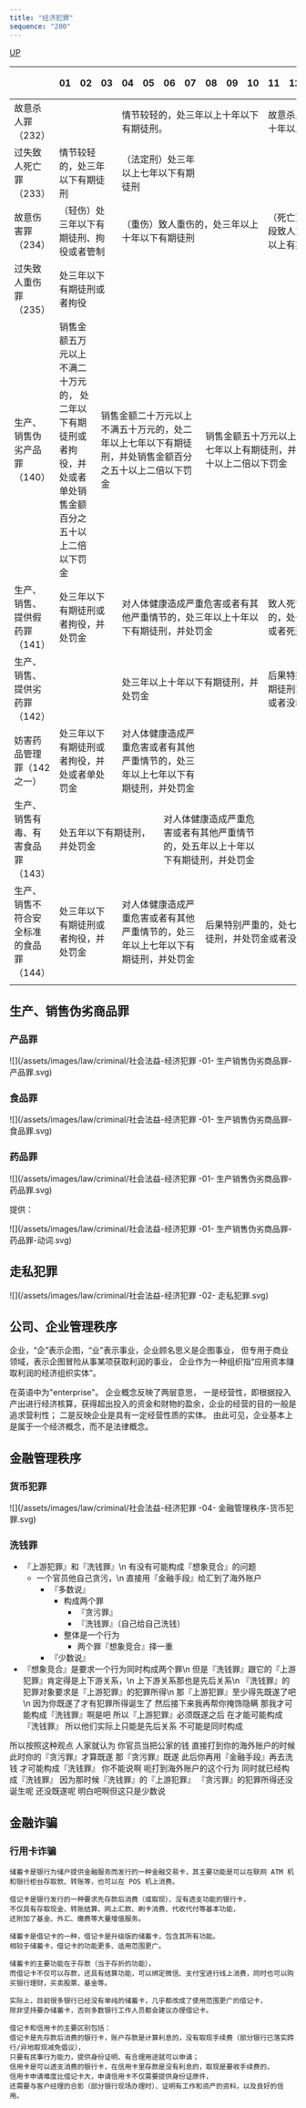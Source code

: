 ```yaml
---
title: "经济犯罪"
sequence: "200"
---
```


[UP](/law/criminal-law-index.html)


<table>
    <thead>
    <tr>
        <th style="text-align: center;"></th>
        <th style="text-align: center;">01</th>
        <th style="text-align: center;">02</th>
        <th style="text-align: center;">03</th>
        <th style="text-align: center;">04</th>
        <th style="text-align: center;">05</th>
        <th style="text-align: center;">06</th>
        <th style="text-align: center;">07</th>
        <th style="text-align: center;">08</th>
        <th style="text-align: center;">09</th>
        <th style="text-align: center;">10</th>
        <th style="text-align: center;">11</th>
        <th style="text-align: center;">12</th>
        <th style="text-align: center;">13</th>
        <th style="text-align: center;">14</th>
        <th style="text-align: center;">15</th>
        <th style="text-align: center;">...</th>
        <th style="text-align: center;">无期</th>
        <th style="text-align: center;">死刑</th>
    </tr>
    </thead>
    <tbody>
    <tr>
        <td>故意杀人罪（232）</td>
        <td colspan="3" class="w3-gray"></td>
        <td colspan="7" class="w3-lime">情节较轻的，处三年以上十年以下有期徒刑。</td>
        <td colspan="8" class="w3-sand">故意杀人的，处死刑、无期徒刑或者十年以上有期徒刑</td>
    </tr>
    <tr>
        <td>过失致人死亡罪（233）</td>
        <td colspan="3" class="w3-lime">情节较轻的，处三年以下有期徒刑</td>
        <td colspan="4" class="w3-sand">（法定刑）处三年以上七年以下有期徒刑</td>
        <td colspan="11" class="w3-gray"></td>
    </tr>
    <tr>
        <td>故意伤害罪（234）</td>
        <td colspan="3" class="w3-sand">（轻伤）处三年以下有期徒刑、拘役或者管制</td>
        <td colspan="7" class="w3-orange">（重伤）致人重伤的，处三年以上十年以下有期徒刑</td>
        <td colspan="8" class="w3-deep-orange">（死亡）致人死亡或者以特别残忍手段致人重伤造成严重残疾的，处十年以上有期徒刑、无期徒刑或者死刑。</td>
    </tr>
    <tr>
        <td>过失致人重伤罪（235）</td>
        <td colspan="3" class="w3-sand">处三年以下有期徒刑或者拘役</td>
        <td colspan="15" class="w3-gray"></td>
    </tr>
    <tr>
        <td>生产、销售伪劣产品罪（140）</td>
        <td colspan="2" class="w3-sand">销售金额五万元以上不满二十万元的，
处二年以下有期徒刑或者拘役，并处或者单处销售金额百分之五十以上二倍以下罚金</td>
        <td colspan="5" class="w3-orange">销售金额二十万元以上不满五十万元的，处二年以上七年以下有期徒刑，并处销售金额百分之五十以上二倍以下罚金</td>
        <td colspan="9" class="w3-deep-orange">销售金额五十万元以上不满二百万元的，处七年以上有期徒刑，并处销售金额百分之五十以上二倍以下罚金</td>
        <td colspan="2" class="w3-red">...</td>
    </tr>
    <tr>
        <td>生产、销售、提供假药罪（141）</td>
        <td colspan="3" class="w3-sand">处三年以下有期徒刑或者拘役，并处罚金</td>
        <td colspan="7" class="w3-orange">对人体健康造成严重危害或者有其他严重情节的，处三年以上十年以下有期徒刑，并处罚金</td>
        <td colspan="8" class="w3-deep-orange">致人死亡或者有其他特别严重情节的，处十年以上有期徒刑、无期徒刑或者死刑，并处罚金或者没收财产</td>
    </tr>
    <tr>
        <td>生产、销售、提供劣药罪（142）</td>
        <td colspan="3" class="w3-gray"></td>
        <td colspan="7" class="w3-sand">处三年以上十年以下有期徒刑，并处罚金</td>
        <td colspan="7" class="w3-orange">后果特别严重的，处十年以上有期徒刑或者无期徒刑，并处罚金或者没收财产</td>
        <td class="w3-gray"></td>
    </tr>
    <tr>
        <td>妨害药品管理罪（142 之一）</td>
        <td colspan="3" class="w3-sand">处三年以下有期徒刑或者拘役，并处或者单处罚金</td>
        <td colspan="4" class="w3-orange">对人体健康造成严重危害或者有其他严重情节的，处三年以上七年以下有期徒刑，并处罚金</td>
        <td colspan="11" class="w3-gray"></td>
    </tr>
    <tr>
        <td>生产、销售有毒、有害食品罪（143）</td>
        <td colspan="5" class="w3-sand">处五年以下有期徒刑，并处罚金</td>
        <td colspan="5" class="w3-orange">对人体健康造成严重危害或者有其他严重情节的，处五年以上十年以下有期徒刑，并处罚金</td>
        <td colspan="8" class="w3-gray"></td>
    </tr>
    <tr>
        <td>生产、销售不符合安全标准的食品罪（144）</td>
        <td colspan="3" class="w3-sand">处三年以下有期徒刑或者拘役，并处罚金</td>
        <td colspan="4" class="w3-orange">对人体健康造成严重危害或者有其他严重情节的，处三年以上七年以下有期徒刑，并处罚金</td>
        <td colspan="10" class="w3-deep-orange">后果特别严重的，处七年以上有期徒刑或者无期徒刑，并处罚金或者没收财产</td>
        <td colspan="1" class="w3-gray"></td>
    </tr>
    <tr>
        <td></td>
        <td colspan="3" class="w3-gray"></td>
        <td colspan="3" class="w3-lime"></td>
        <td colspan="3" class="w3-sand"></td>
        <td colspan="3" class="w3-orange"></td>
        <td colspan="3" class="w3-deep-orange"></td>
        <td colspan="3" class="w3-red"></td>
    </tr>
    </tbody>
</table>

## 生产、销售伪劣商品罪

### 产品罪

![](/assets/images/law/criminal/社会法益-经济犯罪 -01- 生产销售伪劣商品罪-产品罪.svg)

### 食品罪

![](/assets/images/law/criminal/社会法益-经济犯罪 -01- 生产销售伪劣商品罪-食品罪.svg)

### 药品罪

![](/assets/images/law/criminal/社会法益-经济犯罪 -01- 生产销售伪劣商品罪-药品罪.svg)

提供：

![](/assets/images/law/criminal/社会法益-经济犯罪 -01- 生产销售伪劣商品罪-药品罪-动词.svg)

## 走私犯罪

![](/assets/images/law/criminal/社会法益-经济犯罪 -02- 走私犯罪.svg)

## 公司、企业管理秩序

企业，“企”表示企图，“业”表示事业，企业顾名思义是企图事业，
但专用于商业领域，表示企图冒险从事某项获取利润的事业，
企业作为一种组织指“应用资本赚取利润的经济组织实体”。

在英语中为"enterprise"。
企业概念反映了两层意思，
一是经营性，即根据投入产出进行经济核算，获得超出投入的资金和财物的盈余，企业的经营的目的一般是追求营利性；
二是反映企业是具有一定经营性质的实体。
由此可见，企业基本上是属于一个经济概念，而不是法律概念。

## 金融管理秩序

### 货币犯罪

![](/assets/images/law/criminal/社会法益-经济犯罪 -04- 金融管理秩序-货币犯罪.svg)

### 洗钱罪

* 『上游犯罪』和『洗钱罪』\n 有没有可能构成『想象竞合』的问题
    * 一个官员他自己贪污，\n 直接用『金融手段』给汇到了海外账户
        * 『多数说』
            * 构成两个罪
                * 『贪污罪』
                * 『洗钱罪』（自己给自己洗钱）
            * 整体是一个行为
                * 两个罪『想象竞合』择一重
        * 『少数说』
* 『想象竞合』是要求一个行为同时构成两个罪\n 但是『洗钱罪』跟它的『上游犯罪』肯定得是上下游关系，\n 上下游关系那也是先后关系\n 『洗钱罪』的犯罪对象要求是『上游犯罪』的犯罪所得\n 那『上游犯罪』至少得先既遂了吧\n 因为你既遂了才有犯罪所得诞生了
然后接下来我再帮你掩饰隐瞒
那我才可能构成『洗钱罪』啊是吧
所以『上游犯罪』必须既遂之后
在才能可能构成『洗钱罪』
所以他们实际上只能是先后关系
不可能是同时构成

所以按照这种观点
人家就认为
你官员当把公家的钱
直接打到你的海外账户的时候
此时你的『贪污罪』才算既遂
那『贪污罪』既遂
此后你再用『金融手段』再去洗钱
才可能构成『洗钱罪』
你不能说啊
呃打到海外账户的这个行为
同时就已经构成『洗钱罪』
因为那时候『洗钱罪』的『上游犯罪』
『贪污罪』的犯罪所得还没诞生呢
还没既遂呢
明白吧啊但这只是少数说


## 金融诈骗

### 行用卡诈骗

```text
储蓄卡是银行为储户提供金融服务而发行的一种金融交易卡，其主要功能是可以在联网 ATM 机和银行柜台存取款、转账等，也可以在 POS 机上消费。

借记卡是银行发行的一种要求先存款后消费（或取现）、没有透支功能的银行卡，
不仅具有存取现金、转账结算、网上汇款、刷卡消费、代收代付等基本功能，
还附加了基金、外汇、缴费等大量增值服务。

储蓄卡是借记卡的一种，借记卡是升级版的储蓄卡，包含其所有功能。
相较于储蓄卡，借记卡的功能更多、适用范围更广。

储蓄卡的主要功能在于存款（当于存折的功能），
而借记卡不仅可以存款，还具有结算功能，可以绑定微信、支付宝进行线上消费，同时也可以购买银行理财，买卖股票、基金等。

实际上，目前很多银行已经没有单纯的储蓄卡，几乎都改成了使用范围更广的借记卡，
除非坚持要办储蓄卡，否则多数银行工作人员都会建议办理借记卡。
```

```text
借记卡和信用卡的主要区别包括：
借记卡是先存款后消费的银行卡，账户存款是计算利息的，没有取现手续费（部分银行已落实跨行/异地取现减免倡议），
只要有民事行为能力，提供身份证明、有合理用途就可以申请；
信用卡是可以透支消费的银行卡，在信用卡里存款是没有利息的，取现是要收手续费的，
信用卡申请难度比借记卡大，申请信用卡不仅需要提供身份证原件，
还需要与客户经理的合影（部分银行现场办理时）、证明有工作和资产的资料，以及良好的信用。
```
